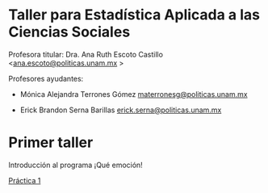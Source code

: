 # Taller para Estadística Aplicada a las Ciencias Sociales

Profesora titular: Dra. Ana Ruth Escoto Castillo <ana.escoto@politicas.unam.mx >

Profesores ayudantes:

* Mónica Alejandra Terrones Gómez  <materronesg@politicas.unam.mx> 

* Erick Brandon Serna Barillas <erick.serna@politicas.unam.mx>


# Primer taller

Introducción al programa ¡Qué emoción!

[Práctica 1](P1.md)
